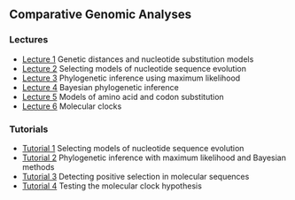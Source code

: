 ## Comparative Genomic Analyses

### Lectures
* [Lecture 1](/assets/lectures/Lecture_1.pdf) Genetic distances and nucleotide substitution models
* [Lecture 2](/assets/lectures/Lecture_2.pdf) Selecting models of nucleotide sequence evolution
* [Lecture 3](/assets/lectures/Lecture_3.pdf) Phylogenetic inference using maximum likelihood
* [Lecture 4](/assets/lectures/Lecture_4.pdf) Bayesian phylogenetic inference
* [Lecture 5](/assets/lectures/Lecture_5.pdf) Models of amino acid and codon substitution 
* [Lecture 6](/assets/lectures/Lecture_6.pdf) Molecular clocks

### Tutorials
* [Tutorial 1](tutorial_1.md) Selecting models of nucleotide sequence evolution <br/>
* [Tutorial 2](tutorial_2.md) Phylogenetic inference with maximum likelihood and Bayesian methods <br/>
* [Tutorial 3](tutorial_3.md) Detecting positive selection in molecular sequences <br/>
* [Tutorial 4](tutorial_4.md) Testing the molecular clock hypothesis 
